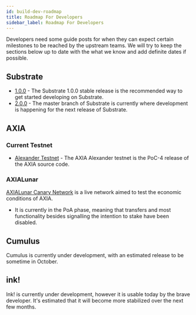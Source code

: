 ```yaml
---
id: build-dev-roadmap
title: Roadmap For Developers
sidebar_label: Roadmap For Developers
---
```


Developers need some guide posts for when they can expect certain milestones to be reached by the upstream teams. We will try to keep the sections below up to date with the what we know and add definite dates if possible.

## Substrate

- [1.0.0](https://github.com/axia-tech/substrate/tree/v1.0) - The Substrate 1.0.0 stable release is the recommended way to get started developing on Substrate.
- [2.0.0](https://github.com/axia-tech/substrate) - The master branch of Substrate is currently where development is happening for the next release of Substrate.

## AXIA

### Current Testnet

- [Alexander Testnet](https://github.com/axia-tech/AXIA#install-poc-4-on-alexander-testnet) - The AXIA Alexander testnet is the PoC-4 release of the AXIA source code.

### AXIALunar

[AXIALunar Canary Network](https://github.com/axia-tech/AXIA#22-install-axialunar-canary-network) is a live network aimed to test the economic conditions of AXIA.

- It is currently in the PoA phase, meaning that transfers and most functionality besides signalling the intention to stake have been disabled.

## Cumulus

Cumulus is currently under development, with an estimated release to be sometime in October.

## ink!

Ink! is currently under development, however it is usable today by the brave developer. It's estimated that it will become more stabilized over the next few months.

